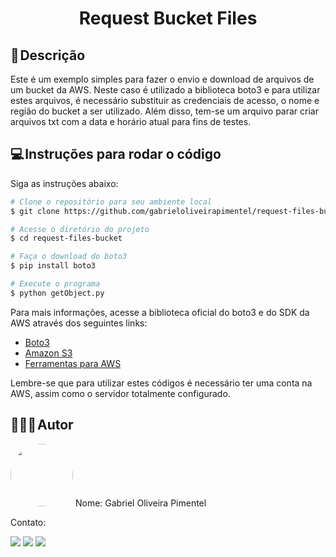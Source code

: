 <h1 align="center"> 
	Request Bucket Files
</h1> 

## 📃 Descrição
Este é um exemplo simples para fazer o envio e download de arquivos de um bucket da AWS. Neste caso é utilizado a biblioteca boto3 e para utilizar estes arquivos, é necessário substituir as credenciais de acesso, o nome e região do bucket a ser utilizado. Além disso, tem-se um arquivo parar criar arquivos txt com a data e horário atual para fins de testes.

## 💻 Instruções para rodar o código
Siga as instruções abaixo:

  ```bash
  # Clone o repositório para seu ambiente local
  $ git clone https://github.com/gabrieloliveirapimentel/request-files-bucket.git
  
  # Acesse o diretório do projeto
  $ cd request-files-bucket

  # Faça o download do boto3
  $ pip install boto3

  # Execute o programa
  $ python getObject.py
  ```

Para mais informações, acesse a biblioteca oficial do boto3 e do SDK da AWS através dos seguintes links:
<ul>
  <li><a href="https://boto3.amazonaws.com/v1/documentation/api/latest/index.html">Boto3</a></li>
  <li><a href="https://docs.aws.amazon.com/pt_br/s3/?icmpid=docs_homepage_featuredsvcs">Amazon S3</a></li>
  <li><a href="https://aws.amazon.com/pt/developer/tools/">Ferramentas para AWS</a></li>
</ul>

Lembre-se que para utilizar estes códigos é necessário ter uma conta na AWS, assim como o servidor totalmente configurado.

## 👨🏻‍💻 Autor
<img style="border-radius: 50%;" src="https://avatars.githubusercontent.com/u/63811493?v=4" width="100px;" alt=""/>
Nome: Gabriel Oliveira Pimentel

Contato:
<div> 
  <a href = "mailto:gabrieloliveirapimentel@hotmail.com"><img src="https://img.shields.io/badge/outlook-%230077B5?style=for-the-badge&logo=microsoftoutlook&logoColor=gabrieloliveirapimentel" target="_blank"></a>
    <a href = "mailto:pimentelgabriel.contato@gmail.com"><img src="https://img.shields.io/badge/-Gmail-%23333?style=for-the-badge&logo=gmail&logoColor=red" target="_blank"></a>
  <a href="https://www.linkedin.com/in/gabriel-oliveira-pimentel/" target="_blank"><img src="https://img.shields.io/badge/-LinkedIn-%230077B5?style=for-the-badge&logo=linkedin&logoColor=gabrieloliveirapimentel" target="_blank"></a>  
</div>
